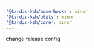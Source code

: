 ```yaml
---
'@tardis-ksh/acme-hooks': minor
'@tardis-ksh/utils': minor
'@tardis-ksh/core': minor
---
```


change release config
